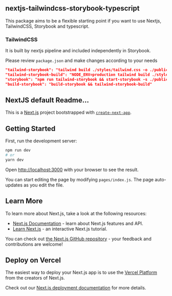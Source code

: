 ## nextjs-tailwindcss-storybook-typescript

This package aims to be a flexible starting point if you want to use Nextjs, TailwindCSS, Storybook and typescript.

### TailwindCSS

It is built by nextjs pipeline and included independently in Storybook.

Please review `package.json` and make changes according to your needs

```json
"tailwind-storybook": "tailwind build ./styles/tailwind.css -o ./public/storybook/tailwind.storybook.css",
"tailwind-storybook-build": "NODE_ENV=production tailwind build ./styles/tailwind.css -o ./storybook-static/storybook/tailwind.storybook.css",
"storybook": "npm run tailwind-storybook && start-storybook -s ./public -p 6006",
"build-storybook": "build-storybook && tailwind-storybook-build"
```

## NextJS default Readme...

This is a [Next.js](https://nextjs.org/) project bootstrapped with [`create-next-app`](https://github.com/vercel/next.js/tree/canary/packages/create-next-app).

## Getting Started

First, run the development server:

```bash
npm run dev
# or
yarn dev
```

Open [http://localhost:3000](http://localhost:3000) with your browser to see the result.

You can start editing the page by modifying `pages/index.js`. The page auto-updates as you edit the file.

## Learn More

To learn more about Next.js, take a look at the following resources:

- [Next.js Documentation](https://nextjs.org/docs) - learn about Next.js features and API.
- [Learn Next.js](https://nextjs.org/learn) - an interactive Next.js tutorial.

You can check out [the Next.js GitHub repository](https://github.com/vercel/next.js/) - your feedback and contributions are welcome!

## Deploy on Vercel

The easiest way to deploy your Next.js app is to use the [Vercel Platform](https://vercel.com/import?utm_medium=default-template&filter=next.js&utm_source=create-next-app&utm_campaign=create-next-app-readme) from the creators of Next.js.

Check out our [Next.js deployment documentation](https://nextjs.org/docs/deployment) for more details.
